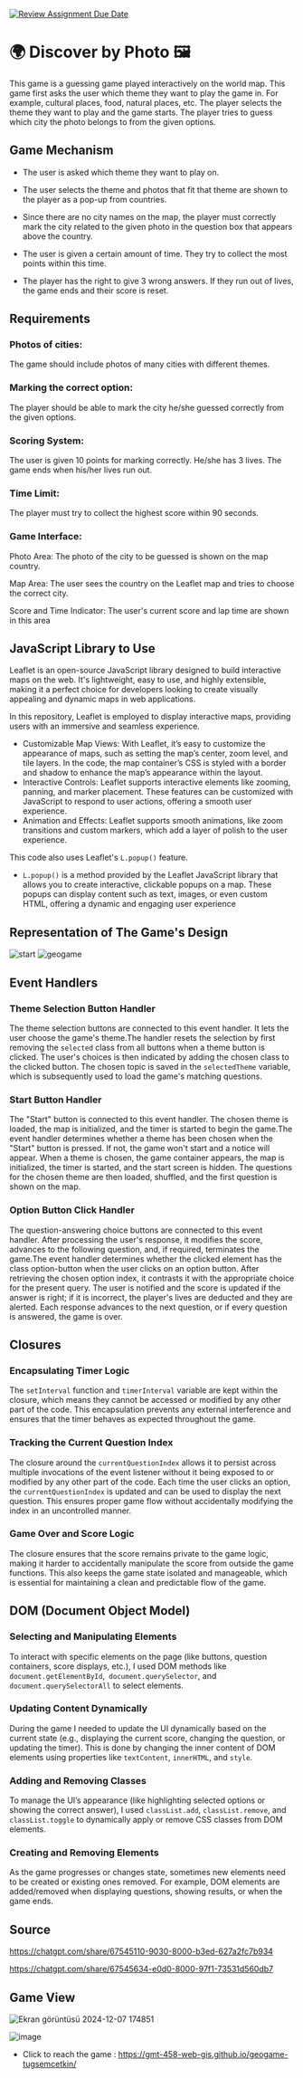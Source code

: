 [![Review Assignment Due Date](https://classroom.github.com/assets/deadline-readme-button-22041afd0340ce965d47ae6ef1cefeee28c7c493a6346c4f15d667ab976d596c.svg)](https://classroom.github.com/a/ATV5e7Id)

# 🌍 Discover by Photo 🖼️
This game is a guessing game played interactively on the world map. This game first asks the user which theme they want to play the game in. For example, cultural places, food, natural places, etc. The player selects the theme they want to play and the game starts. The player tries to guess which city the photo belongs to from the given options.

## Game Mechanism 
- The user is asked which theme they want to play on.

- The user selects the theme and photos that fit that theme are shown to the player as a pop-up from countries.

- Since there are no city names on the map, the player must correctly mark the city related to the given photo in the question box that appears above the country.

- The user is given a certain amount of time. They try to collect the most points within this time.

- The player has the right to give 3 wrong answers. If they run out of lives, the game ends and their score is reset.

## Requirements
### Photos of cities:
The game should include photos of many cities with different themes.
### Marking the correct option:
The player should be able to mark the city he/she guessed correctly from the given options.
### Scoring System:
The user is given 10 points for marking correctly. He/she has 3 lives. The game ends when his/her lives run out.
### Time Limit:
The player must try to collect the highest score within 90 seconds.
### Game Interface:
Photo Area: The photo of the city to be guessed is shown on the map country.

Map Area: The user sees the country on the Leaflet map and tries to choose the correct city.

Score and Time Indicator: The user's current score and lap time are shown in this area

## JavaScript Library to Use 
Leaflet is an open-source JavaScript library designed to build interactive maps on the web. It's lightweight, easy to use, and highly extensible, making it a perfect choice for developers looking to create visually appealing and dynamic maps in web applications.

In this repository, Leaflet is employed to display interactive maps, providing users with an immersive and seamless experience.

 - Customizable Map Views: With Leaflet, it’s easy to customize the appearance of maps, such as setting the map’s center, zoom level, and tile layers. In the code, the map container’s CSS is styled with a border and shadow to enhance the map’s appearance within the layout.
 - Interactive Controls: Leaflet supports interactive elements like zooming, panning, and marker placement. These features can be customized with JavaScript to respond to user actions, offering a smooth user experience.
 - Animation and Effects: Leaflet supports smooth animations, like zoom transitions and custom markers, which add a layer of polish to the user experience.

This code also uses Leaflet's `L.popup()` feature.
   
   - `L.popup()` is a method provided by the Leaflet JavaScript library that allows you to create interactive, clickable popups on a map. These popups can display content such as text, images, or even custom HTML, offering a dynamic and engaging user experience



## Representation of The Game's Design
![start](https://github.com/user-attachments/assets/b1fe1ee1-3408-4335-bf4c-afc06ba03d0f)
![geogame](https://github.com/user-attachments/assets/e9318b69-adb0-416f-98ce-92ae8bb0f233)

## Event Handlers 
### Theme Selection Button Handler
The theme selection buttons are connected to this event handler. It lets the user choose the game's theme.The handler resets the selection by first removing the `selected` class from all buttons when a theme button is clicked. The user's choices is then indicated by adding the chosen class to the clicked button. The chosen topic is saved in the `selectedTheme` variable, which is subsequently used to load the game's matching questions.

### Start Button Handler 
The "Start" button is connected to this event handler. The chosen theme is loaded, the map is initialized, and the timer is started to begin the game.The event handler determines whether a theme has been chosen when the "Start" button is pressed. If not, the game won't start and a notice will appear. When a theme is chosen, the game container appears, the map is initialized, the timer is started, and the start screen is hidden. The questions for the chosen theme are then loaded, shuffled, and the first question is shown on the map.
### Option Button Click Handler
The question-answering choice buttons are connected to this event handler. After processing the user's response, it modifies the score, advances to the following question, and, if required, terminates the game.The event handler determines whether the clicked element has the class option-button when the user clicks on an option button. After retrieving the chosen option index, it contrasts it with the appropriate choice for the present query. The user is notified and the score is updated if the answer is right; if it is incorrect, the player's lives are deducted and they are alerted. Each response advances to the next question, or if every question is answered, the game is over.

## Closures
### Encapsulating Timer Logic
The `setInterval` function and `timerInterval` variable are kept within the closure, which means they cannot be accessed or modified by any other part of the code. This encapsulation prevents any external interference and ensures that the timer behaves as expected throughout the game.
### Tracking the Current Question Index 
The closure around the `currentQuestionIndex` allows it to persist across multiple invocations of the event listener without it being exposed to or modified by any other part of the code. Each time the user clicks an option, the `currentQuestionIndex` is updated and can be used to display the next question. This ensures proper game flow without accidentally modifying the index in an uncontrolled manner.
### Game Over and Score Logic 
The closure ensures that the score remains private to the game logic, making it harder to accidentally manipulate the score from outside the game functions. This also keeps the game state isolated and manageable, which is essential for maintaining a clean and predictable flow of the game.

## DOM (Document Object Model)
### Selecting and Manipulating Elements
To interact with specific elements on the page (like buttons, question containers, score displays, etc.), I used DOM methods like ``document.getElementById``,`` document.querySelector``, and ``document.querySelectorAll`` to select elements. 
### Updating Content Dynamically
During the game I  needed to update the UI dynamically based on the current state (e.g., displaying the current score, changing the question, or updating the timer). This is done by changing the inner content of DOM elements using properties like `textContent`, `innerHTML`, and `style`.
### Adding and Removing Classes
To manage the UI’s appearance (like highlighting selected options or showing the correct answer), I used ``classList.add``, ``classList.remove``, and ``classList.toggle`` to dynamically apply or remove CSS classes from DOM elements.
### Creating and Removing Elements
As the game progresses or changes state, sometimes new elements need to be created or existing ones removed. For example, DOM elements are added/removed when displaying questions, showing results, or when the game ends.
## Source 
https://chatgpt.com/share/67545110-9030-8000-b3ed-627a2fc7b934

https://chatgpt.com/share/67545634-e0d0-8000-97f1-73531d560db7 
## Game View
![Ekran görüntüsü 2024-12-07 174851](https://github.com/user-attachments/assets/34b47f71-848b-4c35-bdc4-ecb45bf31bf5)

![image](https://github.com/user-attachments/assets/37016fcf-b03d-46db-a3da-2194db178037)

- Click to reach the game : https://gmt-458-web-gis.github.io/geogame-tugsemcetkin/























